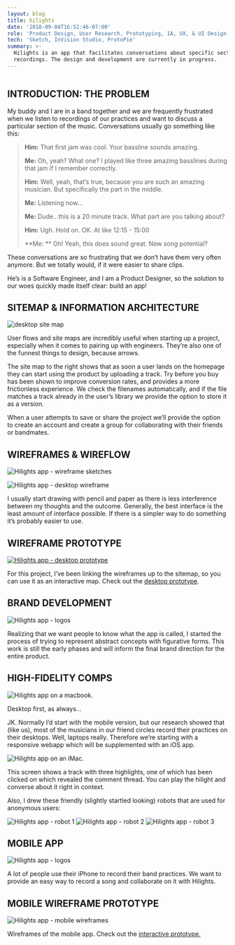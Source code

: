 ```yaml
---
layout: blog
title: hilights
date: '2018-09-04T16:52:46-07:00'
role: 'Product Design, User Research, Prototyping, IA, UX, & UI Design'
tech: 'Sketch, InVision Studio, ProtoPie'
summary: >-
  Hilights is an app that facilitates conversations about specific sections of
  recordings. The design and development are currently in progress.
---
```

<img
  sizes="100vw"
  srcset="https://res.cloudinary.com/joshuar/image/upload/f_auto,w_320/portfolio/hilights/hilights-iphone.jpg 320w,
  https://res.cloudinary.com/joshuar/image/upload/f_auto,w_1024/portfolio/hilights/hilights-iphone.jpg 1024w"
  src="https://res.cloudinary.com/joshuar/image/upload/f_auto,w_512/portfolio/hilights/hilights-iphone.jpg 512w"
  alt />


## INTRODUCTION: THE PROBLEM

My buddy and I are in a band together and we are frequently frustrated when we listen  to recordings of our practices and want to discuss a particular section of the music. Conversations usually go something like this:

> **Him:** That first jam was cool. Your bassline sounds amazing.
>
> **Me:**  Oh, yeah? What one? I played like three amazing basslines during that jam if I remember correctly.
>
> **Him:** Well, yeah, that‘s true, because you are such an amazing musician. But specifically the part in the middle.
>
> **Me:** Listening now...
>
> **Me:** Dude.. this is a 20 minute track. What part are you talking about?
>
> **Him:** Ugh. Hold on. OK. At like 12:15 - 15:00
>
> **Me: ** Oh! Yeah, this does sound great. New song potential?

These conversations are so frustrating that we don’t have them very often anymore. But we totally would, if it were easier to share clips.

He’s is a Software Engineer, and I am a Product Designer, so the solution to our woes quickly made itself clear: build an app!

## SITEMAP & INFORMATION ARCHITECTURE

<img alt="desktop site map" src="/uploads/hilights-02-desktop-sitemap.jpg" class="bordered" />

User flows and site maps are incredibly useful when starting up a project, especially when it comes to pairing up with engineers. They’re also one of the funnest things to design, because arrows.

The site map to the right shows that as soon a user lands on the homepage they can start using the product by uploading a track. Try before you buy has been shown to improve conversion rates, and provides a more frictionless experience. We check the filenames automatically, and if the file matches a track already in the user’s library we provide the option to store it as a version.

When a user attempts to save or share the project we’ll provide the option to create an account and create a group for collaborating with their friends or bandmates.

## WIREFRAMES & WIREFLOW

<img alt="Hilights app - wireframe sketches" src="/uploads/hilights-wireframe-sketches.png" class="bordered" />

![Hilights app - desktop wireframe](/uploads/hilights-03-desktop-wireframe.png)

I usually start drawing with pencil and paper as there is less interference between my thoughts and the outcome. Generally, the best interface is the least amount of interface possible. If there is a simpler way to do something it’s probably easier to use.

## WIREFRAME PROTOTYPE

<a href="https://invis.io/VMGT0GPG6TJ" target="_blank">
  <img alt="Hilights app - desktop prototype" src="/uploads/hilights-prototype.jpg" class="bordered" />
</a>

For this project, I’ve been linking the wireframes up to the sitemap, so you can use it as an interactive map. Check out the [desktop prototype](https://invis.io/VMGT0GPG6TJ).

## BRAND DEVELOPMENT

<img alt="Hilights app - logos" src="/uploads/hilights-04-logos.png" class="bordered" />

Realizing that we want people to know what the app is called, I started the process of trying to represent abstract concepts with figurative forms. This work is still the early phases and will inform the final brand direction for the entire product.

## HIGH-FIDELITY COMPS

![Hilights app on a macbook.](/uploads/hilights-macbook.jpg)

Desktop first, as always...

JK. Normally I’d start with the mobile version, but our research showed that (like us), most of the musicians in our friend circles record their practices on their desktops. Well, laptops really. Therefore we’re starting with a responsive webapp which will be supplemented with an iOS app.

![Hilights app on an iMac.](/uploads/hilights-imac.png)

This screen shows a track with three highlights, one of which has been clicked on which revealed the comment thread. You can play the hilight and converse about it right in context. 

Also, I drew these friendly (slightly startled looking) robots that are used for anonymous users:

<img alt="Hilights app - robot 1" src="/uploads/robot-1.png" class="centered" />

<img alt="Hilights app - robot 2" src="/uploads/robot-2.png" class="centered" />

<img alt="Hilights app - robot 3" src="/uploads/robot-3.png" class="centered" />

## MOBILE APP

<img alt="Hilights app - logos" src="/uploads/hilights-sitemap-mobile.jpg" class="bordered" />

A lot of people use their iPhone to record their band practices. We want to provide an easy way to record a song and collaborate on it with Hilights.

## MOBILE WIREFRAME PROTOTYPE

<img alt="Hilights app - mobile wireframes" src="/uploads/hilights-mobile-wireframes.png" class="bordered" />

Wireframes of the mobile app. 
Check out the [interactive prototype.](https://invis.io/A7HGN9D8DU5)
